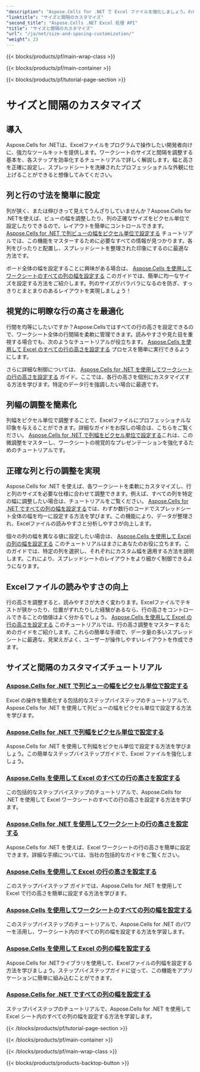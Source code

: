 ```yaml
---
"description": "Aspose.Cells for .NET で Excel ファイルを強化しましょう。わかりやすいチュートリアルで、サイズや間隔をカスタマイズし、列幅や行の高さを簡単に設定できます。"
"linktitle": "サイズと間隔のカスタマイズ"
"second_title": "Aspose.Cells .NET Excel 処理 API"
"title": "サイズと間隔のカスタマイズ"
"url": "/ja/net/size-and-spacing-customization/"
"weight": 23
---
```


{{< blocks/products/pf/main-wrap-class >}}

{{< blocks/products/pf/main-container >}}

{{< blocks/products/pf/tutorial-page-section >}}

# サイズと間隔のカスタマイズ

## 導入

Aspose.Cells for .NETは、Excelファイルをプログラムで操作したい開発者向けに、強力なツールキットを提供します。ワークシートのサイズと間隔を調整する基本を、各ステップを効率化するチュートリアルで詳しく解説します。幅と高さを正確に設定し、スプレッドシートを洗練されたプロフェッショナルな外観に仕上げることができると想像してみてください。

## 列と行の寸法を簡単に設定

列が狭く、または伸びきって見えてうんざりしていませんか？Aspose.Cells for .NETを使えば、ビューの幅を調整したり、列の正確なサイズをピクセル単位で設定したりできるので、レイアウトを簡単にコントロールできます。 [Aspose.Cells for .NET で列ビューの幅をピクセル単位で設定する](./setting-column-view-width/) チュートリアルでは、この機能をマスターするために必要なすべての情報が見つかります。各列をぴったりと配置し、スプレッドシートを整理された印象にするのに最適な方法です。

ボード全体の幅を設定することに興味がある場合は、 [Aspose.Cells を使用してワークシートのすべての列の幅を設定する](./setting-width-of-all-columns-in-worksheet/) このガイドでは、簡単に均一なサイズを設定する方法をご紹介します。列のサイズがバラバラになるのを防ぎ、すっきりとまとまりのあるレイアウトを実現しましょう！

## 視覚的に明瞭な行の高さを最適化

行間を均等にしたいですか？Aspose.Cellsではすべての行の高さを設定できるので、ワークシート全体の行間隔を柔軟に管理できます。読みやすさや見た目を重視する場合でも、次のようなチュートリアルが役立ちます。 [Aspose.Cells を使用して Excel のすべての行の高さを設定する](./setting-height-of-all-rows/) プロセスを簡単に実行できるようにします。

さらに詳細な制御については、 [Aspose.Cells for .NET を使用してワークシートの行の高さを設定する](./setting-height-of-all-rows-in-worksheet/) ガイド。ここでは、各行の高さを個別にカスタマイズする方法を学びます。特定のデータ行を強調したい場合に最適です。

## 列幅の調整を簡素化

列幅をピクセル単位で調整することで、Excelファイルにプロフェッショナルな印象を与えることができます。詳細なガイドをお探しの場合は、こちらをご覧ください。 [Aspose.Cells for .NET で列幅をピクセル単位で設定する](./setting-column-width/)これは、この微調整をマスターし、ワークシートの視覚的なプレゼンテーションを強化するためのチュートリアルです。

## 正確な列と行の調整を実現

Aspose.Cells for .NET を使えば、各ワークシートを柔軟にカスタマイズし、行と列のサイズを必要な仕様に合わせて調整できます。例えば、すべての列を特定の幅に調整したい場合は、チュートリアルをご覧ください。 [Aspose.Cells for .NET ですべての列の幅を設定する](./setting-width-of-all-columns/)では、わずか数行のコードでスプレッドシート全体の幅を均一に設定する方法を学びます。この機能により、データが整理され、Excelファイルの読みやすさと分析しやすさが向上します。

個々の列の幅を異なる値に設定したい場合は、 [Aspose.Cells を使用して Excel の列の幅を設定する](./setting-width-of-column/) このチュートリアルはまさにあなたのお役に立ちます。このガイドでは、特定の列を選択し、それぞれにカスタム幅を適用する方法を説明します。これにより、スプレッドシートのレイアウトをより細かく制御できるようになります。 

## Excelファイルの読みやすさの向上

行の高さを調整すると、読みやすさが大きく変わります。Excelファイルでテキストが狭かったり、位置がずれたりした経験があるなら、行の高さをコントロールできることの価値はよく分かるでしょう。 [Aspose.Cells を使用して Excel の行の高さを設定する](./setting-height-of-row/) このチュートリアルでは、行の高さ調整をマスターするためのガイドをご紹介します。これらの簡単な手順で、データ量の多いスプレッドシートに最適な、見栄えがよく、ユーザーが操作しやすいレイアウトを作成できます。

## サイズと間隔のカスタマイズチュートリアル
### [Aspose.Cells for .NET で列ビューの幅をピクセル単位で設定する](./setting-column-view-width/)
Excel の操作を簡素化する包括的なステップバイステップのチュートリアルで、Aspose.Cells for .NET を使用して列ビューの幅をピクセル単位で設定する方法を学びます。
### [Aspose.Cells for .NET で列幅をピクセル単位で設定する](./setting-column-width/)
Aspose.Cells for .NET を使用して列幅をピクセル単位で設定する方法を学びましょう。この簡単なステップバイステップガイドで、Excel ファイルを強化しましょう。
### [Aspose.Cells を使用して Excel のすべての行の高さを設定する](./setting-height-of-all-rows/)
この包括的なステップバイステップのチュートリアルで、Aspose.Cells for .NET を使用して Excel ワークシートのすべての行の高さを設定する方法を学びます。
### [Aspose.Cells for .NET を使用してワークシートの行の高さを設定する](./setting-height-of-all-rows-in-worksheet/)
Aspose.Cells for .NET を使えば、Excel ワークシートの行の高さを簡単に設定できます。詳細な手順については、当社の包括的なガイドをご覧ください。
### [Aspose.Cells を使用して Excel の行の高さを設定する](./setting-height-of-row/)
このステップバイステップ ガイドでは、Aspose.Cells for .NET を使用して Excel で行の高さを簡単に設定する方法を学びます。
### [Aspose.Cells を使用してワークシートのすべての列の幅を設定する](./setting-width-of-all-columns-in-worksheet/)
このステップバイステップのチュートリアルで、Aspose.Cells for .NET のパワーを活用し、ワークシート内のすべての列の幅を設定する方法を学習します。
### [Aspose.Cells を使用して Excel の列の幅を設定する](./setting-width-of-column/)
Aspose.Cells for .NETライブラリを使用して、Excelファイルの列幅を設定する方法を学びましょう。ステップバイステップガイドに従って、この機能をアプリケーションに簡単に組み込むことができます。
### [Aspose.Cells for .NET ですべての列の幅を設定する](./setting-width-of-all-columns/)
ステップバイステップのチュートリアルで、Aspose.Cells for .NET を使用して Excel シート内のすべての列の幅を設定する方法を学習します。

{{< /blocks/products/pf/tutorial-page-section >}}

{{< /blocks/products/pf/main-container >}}

{{< /blocks/products/pf/main-wrap-class >}}

{{< blocks/products/products-backtop-button >}}